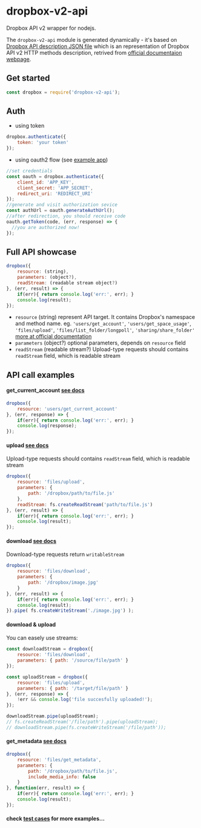 # dropbox-v2-api
Dropbox API v2 wrapper for nodejs.

The `dropbox-v2-api` module is generated dynamically - it's based on  [Dropbox API description JSON file][api.json] which is an representation of Dropbox API v2 HTTP methods description, retrived from [official documentaion webpage][docs].

[api.json]: <https://github.com/adasq/dropbox-v2-api/blob/master/dist/api.json>

## Get started

```js
const dropbox = require('dropbox-v2-api');
```

## Auth


- using token
```js
dropbox.authenticate({
	token: 'your token'
});
```
- using oauth2 flow (see [example app][example-auth-flow])
```js
//set credentials
const oauth = dropbox.authenticate({
	client_id: 'APP_KEY',
	client_secret: 'APP_SECRET',
	redirect_uri: 'REDIRECT_URI'
});
//generate and visit authorization sevice 
const authUrl = oauth.generateAuthUrl();
//after redirection, you should receive code
oauth.getToken(code, (err, response) => {
  //you are authorized now!
});
```

## Full API showcase

```js
dropbox({
    resource: (string),
    parameters: (object?),
    readStream: (readable stream object?)
}, (err, result) => {
    if(err){ return console.log('err:', err); }
    console.log(result);
});

```
- `resource` (string) represent API target. It contains Dropbox's namespace and method name. eg. `'users/get_account'`, `'users/get_space_usage'`, `'files/upload'`, `'files/list_folder/longpoll'`, `'sharing/share_folder'` [more at official documentation][docs]
- `parameters` (object?) optional parameters, depends on `resource` field
- `readStream` (readable stream?) Upload-type requests should contains `readStream` field, which is readable stream

## API call examples

#### get_current_account [see docs][get_current_account]

```js
dropbox({
	resource: 'users/get_current_account'
}, (err, response) => {
	if(err){ return console.log('err:', err); }
	console.log(response);
});
```

#### upload [see docs][files-upload]

Upload-type requests should contains `readStream` field, which is readable stream
```js
dropbox({
	resource: 'files/upload',
	parameters: {
		path: '/dropbox/path/to/file.js'
	},
	readStream: fs.createReadStream('path/to/file.js')
}, (err, result) => {
	if(err){ return console.log('err:', err); }
	console.log(result);
});
```

#### download [see docs][files-download]

Download-type requests return `writableStream`
```js
dropbox({
	resource: 'files/download',
	parameters: {
		path: '/dropbox/image.jpg'
	}
}, (err, result) => {
	if(err){ return console.log('err:', err); }
	console.log(result);
}).pipe( fs.createWriteStream('./image.jpg') );
```

#### download & upload

You can easely use streams: 
```js
const downloadStream = dropbox({
	resource: 'files/download',
	parameters: { path: '/source/file/path' }				
});

const uploadStream = dropbox({
	resource: 'files/upload',
	parameters: { path: '/target/file/path' }				
}, (err, response) => {
	!err && console.log('file succesfully uploaded!');
});

downloadStream.pipe(uploadStream);
// fs.createReadStream('/file/path').pipe(uploadStream);
// downloadStream.pipe(fs.createWriteStream('/file/path'));
```




#### get_metadata [see docs][get_metadata]

```js
dropbox({
	resource: 'files/get_metadata',
	parameters: {
		path: '/dropbox/path/to/file.js',
		include_media_info: false
	}
}, function(err, result) => {
	if(err){ return console.log('err:', err); }
	console.log(result);
});
```

#### check [test cases][tests] for more examples...

[tests]: <https://github.com/adasq/dropbox-v2-api/blob/master/test/test.js>
[files-upload]: 
<https://www.dropbox.com/developers/documentation/http/documentation#files-upload>
[files-download]: 
<https://www.dropbox.com/developers/documentation/http/documentation#files-download>
[get_current_account]: <https://www.dropbox.com/developers/documentation/http/documentation#users-get_current_account>
[get_metadata]:
<https://www.dropbox.com/developers/documentation/http/documentation#files-get_metadata>
[docs]:<https://www.dropbox.com/developers/documentation/http/documentation>
[example-auth-flow]:<https://github.com/adasq/dropbox-v2-api/blob/master/example/oauth2-flow.js>

